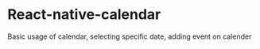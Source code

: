 # React-native-calendar
 Basic usage of calendar, selecting specific date, adding event on calender
